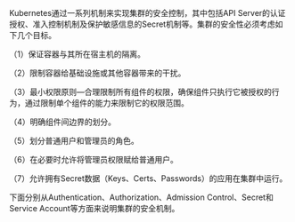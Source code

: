 
<!-- @import "[TOC]" {cmd="toc" depthFrom=1 depthTo=6 orderedList=false} -->

<!-- code_chunk_output -->



<!-- /code_chunk_output -->

Kubernetes通过一系列机制来实现集群的安全控制，其中包括API Server的认证授权、准入控制机制及保护敏感信息的Secret机制等。集群的安全性必须考虑如下几个目标。

（1）保证容器与其所在宿主机的隔离。

（2）限制容器给基础设施或其他容器带来的干扰。

（3）最小权限原则—合理限制所有组件的权限，确保组件只执行它被授权的行为，通过限制单个组件的能力来限制它的权限范围。

（4）明确组件间边界的划分。

（5）划分普通用户和管理员的角色。

（6）在必要时允许将管理员权限赋给普通用户。

（7）允许拥有Secret数据（Keys、Certs、Passwords）的应用在集群中运行。

下面分别从Authentication、Authorization、Admission Control、Secret和Service Account等方面来说明集群的安全机制。
